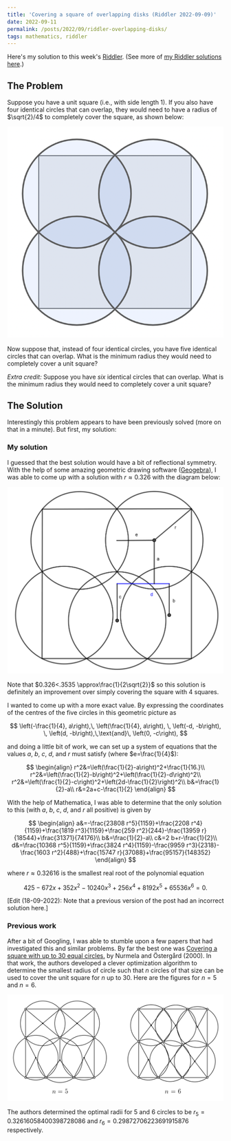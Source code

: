 ```yaml
---
title: 'Covering a square of overlapping disks (Riddler 2022-09-09)'
date: 2022-09-11
permalink: /posts/2022/09/riddler-overlapping-disks/
tags: mathematics, riddler
---
```


<script type="text/javascript" async
  src="https://cdn.mathjax.org/mathjax/latest/MathJax.js?config=TeX-MML-AM_CHTML">
</script>

Here's my solution to this week's [Riddler](https://fivethirtyeight.com/features/can-you-cover-the-baking-sheet-with-cookies/). (See more of [my Riddler solutions here](/riddlers).)

## The Problem
Suppose you have a unit square (i.e., with side length 1). If you also have four identical circles that can overlap, they would need to have a radius of $\sqrt{2}/4$ to completely cover the square, as shown below:

![A square that is completely covered by four overlapping circles of the same size. The four circles are centered over the four respective quadrants of the square, and all overlap in the squares center.](/images/overlappingdisks.png)


Now suppose that, instead of four identical circles, you have five identical circles that can overlap. What is the minimum radius they would need to completely cover a unit square?

_Extra credit:_ Suppose you have _six_ identical circles that can overlap. What is the minimum radius they would need to completely cover a unit square?

## The Solution
Interestingly this problem appears to have been previously solved (more on that in a minute). But first, my solution:
### My solution
I guessed that the best solution would have a bit of reflectional symmetry. With the help of some amazing geometric drawing software ([Geogebra](https://www.geogebra.org/)), I was able to come up with a solution with $r\approx 0.326$ with the diagram below:

![A Geogebra drawing of 5 disks of minimal radius covering the unit square.](/images/geogebra-5disks.png)

Note that $0.326<.3535 \approx\frac{1}{2\sqrt{2}}$ so this solution is definitely an improvement over simply covering the square with 4 squares.

I wanted to come up with a more exact value. By expressing the coordinates of the centres of the five circles in this geometric picture as

$$
\left(-\frac{1}{4}, a\right),\, \left(\frac{1}{4}, a\right), \, \left(-d, -b\right), \, \left(d, -b\right),\,\text{and}\, \left(0, -c\right),
$$

and doing a little bit of work, we can set up a system of equations that the values $a$, $b$, $c$, $d$, and $r$ must satisfy (where $e=\frac{1}{4}$):

$$
\begin{align}
r^2&=\left(\frac{1}{2}-a\right)^2+\frac{1}{16.}\\
r^2&=\left(\frac{1}{2}-b\right)^2+\left(\frac{1}{2}-d\right)^2\\
r^2&=\left(\frac{1}{2}-c\right)^2+\left(2d-\frac{1}{2}\right)^2\\
b&=\frac{1}{2}-a\\
r&=2a+c-\frac{1}{2}
\end{align}
$$

With the help of Mathematica, I was able to determine that the only solution to this (with $a$, $b$, $c$, $d$, and $r$ all positive) is given by

$$
\begin{align}
a&=-\frac{23808 r^5}{1159}+\frac{2208 r^4}{1159}+\frac{1819 r^3}{1159}+\frac{259 r^2}{244}-\frac{13959 r}{18544}+\frac{31371}{74176}\\
b&=\frac{1}{2}-a\\
c&=2 b+r-\frac{1}{2}\\
d&=\frac{10368 r^5}{1159}+\frac{3824 r^4}{1159}-\frac{9959 r^3}{2318}-\frac{1603 r^2}{488}+\frac{15747 r}{37088}+\frac{95157}{148352}
\end{align}
$$

where $r\approx0.32616$ is the smallest real root of the polynomial equation

$$
425 - 672 x + 352 x^2 - 10240 x^3 + 256 x^4 + 8192 x^5 + 65536 x^6 = 0.
$$

[Edit (18-09-2022): Note that a previous version of the post had an incorrect solution here.]
### Previous work

After a bit of Googling, I was able to stumble upon a few papers that had investigated this and similar problems. By far the best one was [Covering a square with up to 30 equal circles.](https://citeseerx.ist.psu.edu/viewdoc/download?doi=10.1.1.30.3894&rep=rep1&type=pdf) by Nurmela and Östergård (2000). In that work, the authors developed a clever optimization algorithm to determine the smallest radius of circle such that $n$ circles of that size can be used to cover the unit square for $n$ up to 30. Here are the figures for $n=5$ and $n=6$.

![Minimal radius coverings with 5 and 6 disks.](/images/5-and-6-disk-covers.png)

The authors determined the optimal radii for $5$ and $6$ circles to be $r_5=0.32616058400398728086$ and $r_6=0.29872706223691915876$ respectively.
